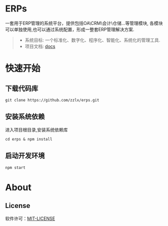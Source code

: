 ERPs
====

一套用于ERP管理的系统平台，提供包括OA\CRM\会计\仓储...等管理模块, 
各模块可以单独使用,也可以通过系统配置，形成一整套ERP管理解决方案.

> * 系统目标: 一个标准化、数字化、程序化、智能化、系统化的管理工具.
> * 项目文档: [docs](./docs/README.md)

# 快速开始

## 下载代码库

```
git clone https://github.com/zzlx/erps.git
```

## 安装系统依赖

进入项目根目录,安装系统依赖库

```
cd erps & npm install
```

## 启动开发环境

```
npm start
```

# About

## License

软件许可：[MIT-LICENSE](./LICENSE)
